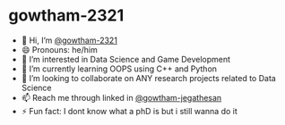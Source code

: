 # gowtham-2321
- 👋 Hi, I’m [@gowtham-2321](https://github.com/gowtham-2321)
- 😄 Pronouns: he/him
- 👀 I’m interested in Data Science and Game Development
- 🌱 I’m currently learning OOPS using C++ and Python 
- 💞️ I’m looking to collaborate on ANY research projects related to Data Science
- 📫 Reach me through linked in [@gowtham-jegathesan](https://www.linkedin.com/in/gowtham-jegathesan/)
- ⚡ Fun fact: I dont know what a phD is but i still wanna do it
